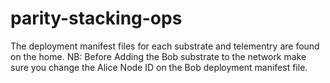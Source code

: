 # parity-stacking-ops
The deployment manifest files for each substrate and telementry are found on the home.
NB: Before Adding the Bob substrate to the network make sure you change the Alice Node ID on the Bob deployment manifest file.
